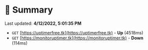 # 📖 Summary
Last updated: **4/12/2022, 5:01:35 PM**

- `GET` [https://uptimerfree.tk](https://uptimerfree.tk) - **Up** (4518ms)
- `GET` [https://monitoruptimer.tk](https://monitoruptimer.tk) - **Down** (114ms)
